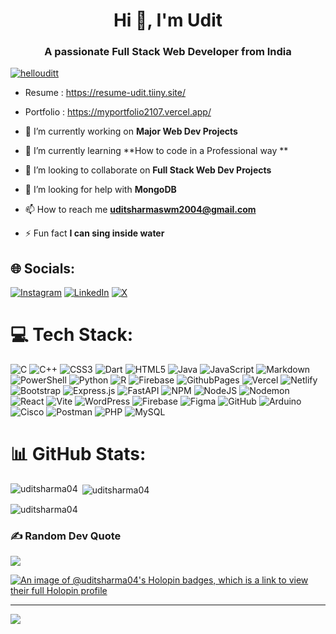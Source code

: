 <h1 align="center">Hi 👋, I'm Udit</h1>
<h3 align="center">A passionate Full Stack Web Developer from India</h3>

<p align="left"> <a href="https://twitter.com/hellouditt" target="blank"><img src="https://img.shields.io/twitter/follow/hellouditt?logo=twitter&style=for-the-badge" alt="hellouditt" /></a> </p>

-  Resume : https://resume-udit.tiiny.site/
-  Portfolio : https://myportfolio2107.vercel.app/

- 🔭 I’m currently working on **Major Web Dev Projects**

- 🌱 I’m currently learning **How to code in a Professional way **

- 👯 I’m looking to collaborate on **Full Stack Web Dev Projects**

- 🤝 I’m looking for help with **MongoDB**

- 📫 How to reach me **uditsharmaswm2004@gmail.com**

- ⚡ Fun fact **I can sing inside water**

## 🌐 Socials:
[![Instagram](https://img.shields.io/badge/Instagram-%23E4405F.svg?logo=Instagram&logoColor=white)](https://instagram.com/_uditmon) [![LinkedIn](https://img.shields.io/badge/LinkedIn-%230077B5.svg?logo=linkedin&logoColor=white)](https://linkedin.com/in/hellouditt) [![X](https://img.shields.io/badge/X-black.svg?logo=X&logoColor=white)](https://x.com/hellouditt) 

# 💻 Tech Stack:
![C](https://img.shields.io/badge/c-%2300599C.svg?style=for-the-badge&logo=c&logoColor=white) ![C++](https://img.shields.io/badge/c++-%2300599C.svg?style=for-the-badge&logo=c%2B%2B&logoColor=white) ![CSS3](https://img.shields.io/badge/css3-%231572B6.svg?style=for-the-badge&logo=css3&logoColor=white) ![Dart](https://img.shields.io/badge/dart-%230175C2.svg?style=for-the-badge&logo=dart&logoColor=white) ![HTML5](https://img.shields.io/badge/html5-%23E34F26.svg?style=for-the-badge&logo=html5&logoColor=white) ![Java](https://img.shields.io/badge/java-%23ED8B00.svg?style=for-the-badge&logo=openjdk&logoColor=white) ![JavaScript](https://img.shields.io/badge/javascript-%23323330.svg?style=for-the-badge&logo=javascript&logoColor=%23F7DF1E) ![Markdown](https://img.shields.io/badge/markdown-%23000000.svg?style=for-the-badge&logo=markdown&logoColor=white) ![PowerShell](https://img.shields.io/badge/PowerShell-%235391FE.svg?style=for-the-badge&logo=powershell&logoColor=white) ![Python](https://img.shields.io/badge/python-3670A0?style=for-the-badge&logo=python&logoColor=ffdd54) ![R](https://img.shields.io/badge/r-%23276DC3.svg?style=for-the-badge&logo=r&logoColor=white) ![Firebase](https://img.shields.io/badge/firebase-%23039BE5.svg?style=for-the-badge&logo=firebase) ![GithubPages](https://img.shields.io/badge/github%20pages-121013?style=for-the-badge&logo=github&logoColor=white) ![Vercel](https://img.shields.io/badge/vercel-%23000000.svg?style=for-the-badge&logo=vercel&logoColor=white) ![Netlify](https://img.shields.io/badge/netlify-%23000000.svg?style=for-the-badge&logo=netlify&logoColor=#00C7B7) ![Bootstrap](https://img.shields.io/badge/bootstrap-%238511FA.svg?style=for-the-badge&logo=bootstrap&logoColor=white) ![Express.js](https://img.shields.io/badge/express.js-%23404d59.svg?style=for-the-badge&logo=express&logoColor=%2361DAFB) ![FastAPI](https://img.shields.io/badge/FastAPI-005571?style=for-the-badge&logo=fastapi) ![NPM](https://img.shields.io/badge/NPM-%23CB3837.svg?style=for-the-badge&logo=npm&logoColor=white) ![NodeJS](https://img.shields.io/badge/node.js-6DA55F?style=for-the-badge&logo=node.js&logoColor=white) ![Nodemon](https://img.shields.io/badge/NODEMON-%23323330.svg?style=for-the-badge&logo=nodemon&logoColor=%BBDEAD) ![React](https://img.shields.io/badge/react-%2320232a.svg?style=for-the-badge&logo=react&logoColor=%2361DAFB) ![Vite](https://img.shields.io/badge/vite-%23646CFF.svg?style=for-the-badge&logo=vite&logoColor=white) ![WordPress](https://img.shields.io/badge/WordPress-%23117AC9.svg?style=for-the-badge&logo=WordPress&logoColor=white) ![Firebase](https://img.shields.io/badge/firebase-a08021?style=for-the-badge&logo=firebase&logoColor=ffcd34) ![Figma](https://img.shields.io/badge/figma-%23F24E1E.svg?style=for-the-badge&logo=figma&logoColor=white) ![GitHub](https://img.shields.io/badge/github-%23121011.svg?style=for-the-badge&logo=github&logoColor=white) ![Arduino](https://img.shields.io/badge/-Arduino-00979D?style=for-the-badge&logo=Arduino&logoColor=white) ![Cisco](https://img.shields.io/badge/cisco-%23049fd9.svg?style=for-the-badge&logo=cisco&logoColor=black) ![Postman](https://img.shields.io/badge/Postman-FF6C37?style=for-the-badge&logo=postman&logoColor=white) ![PHP](https://img.shields.io/badge/php-%23777BB4.svg?style=for-the-badge&logo=php&logoColor=white) ![MySQL](https://img.shields.io/badge/mysql-4479A1.svg?style=for-the-badge&logo=mysql&logoColor=white)
# 📊 GitHub Stats:

<p><img align="left" src="https://github-readme-stats.vercel.app/api/top-langs?username=uditsharma04&show_icons=true&locale=en&layout=compact&theme=dark" alt="uditsharma04" /></p>



<p>&nbsp;<img align="center" src="https://github-readme-stats.vercel.app/api?username=uditsharma04&show_icons=true&locale=en&theme=dark" alt="uditsharma04" /></p>

<p><img align="center" src="https://github-readme-streak-stats.herokuapp.com/?user=uditsharma04&theme=dark" alt="uditsharma04" /></p>



### ✍️ Random Dev Quote
![](https://quotes-github-readme.vercel.app/api?type=horizontal&theme=tokyonight)


[![An image of @uditsharma04's Holopin badges, which is a link to view their full Holopin profile](https://holopin.me/uditsharma04)](https://holopin.io/@uditsharma04)



---
[![](https://visitcount.itsvg.in/api?id=UditSharma04&icon=8&color=12)](https://visitcount.itsvg.in)



